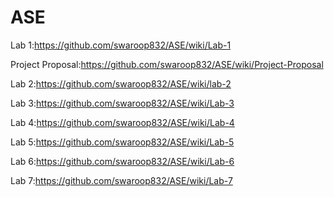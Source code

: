 # ASE
Lab 1:https://github.com/swaroop832/ASE/wiki/Lab-1

Project Proposal:https://github.com/swaroop832/ASE/wiki/Project-Proposal

Lab 2:https://github.com/swaroop832/ASE/wiki/lab-2

Lab 3:https://github.com/swaroop832/ASE/wiki/Lab-3

Lab 4:https://github.com/swaroop832/ASE/wiki/Lab-4

Lab 5:https://github.com/swaroop832/ASE/wiki/Lab-5

Lab 6:https://github.com/swaroop832/ASE/wiki/Lab-6

Lab 7:https://github.com/swaroop832/ASE/wiki/Lab-7
